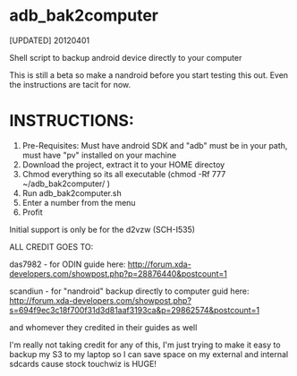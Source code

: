 adb_bak2computer
================

[UPDATED] 20120401

Shell script to backup android device directly to your computer

This is still a beta so make a nandroid before you start testing this out.
Even the instructions are tacit for now.

INSTRUCTIONS:
=============

1. Pre-Requisites: Must have android SDK and "adb" must be in your path, must have "pv" installed on your machine
2. Download the project, extract it to your HOME directoy
3. Chmod everything so its all executable (chmod -Rf 777 ~/adb_bak2computer/ )
4. Run adb_bak2computer.sh
5. Enter a number from the menu
6. Profit

Initial support is only be for the d2vzw (SCH-I535)

ALL CREDIT GOES TO:

das7982 - for ODIN guide here:
http://forum.xda-developers.com/showpost.php?p=28876440&postcount=1

scandiun - for "nandroid" backup directly to computer guid here: 
http://forum.xda-developers.com/showpost.php?s=694f9ec3c18f700f31d3d81aaf3193ca&p=29862574&postcount=1

and whomever they credited in their guides as well 

I'm really not taking credit for any of this, I'm just trying to make it easy to backup my S3 to my laptop
so I can save space on my external and internal sdcards cause stock touchwiz is HUGE!
